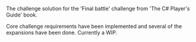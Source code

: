 The challenge solution for the 'Final battle' challenge from 'The C# Player's Guide' book.

Core challenge requirements have been implemented and several of the expansions have been done.
Currently a WIP.
